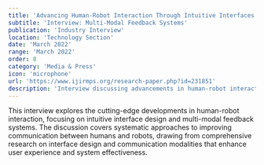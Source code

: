 ```yaml
---
title: 'Advancing Human-Robot Interaction Through Intuitive Interfaces'
subtitle: 'Interview: Multi-Modal Feedback Systems'
publication: 'Industry Interview'
location: 'Technology Section'
date: 'March 2022'
range: 'March 2022'
order: 8
category: 'Media & Press'
icon: 'microphone'
url: 'https://www.ijirmps.org/research-paper.php?id=231851'
description: 'Interview discussing advancements in human-robot interaction through intuitive interfaces and multi-modal feedback systems, based on published research in communication modalities.'
---
```


This interview explores the cutting-edge developments in human-robot interaction, focusing on intuitive interface design and multi-modal feedback systems. The discussion covers systematic approaches to improving communication between humans and robots, drawing from comprehensive research on interface design and communication modalities that enhance user experience and system effectiveness. 